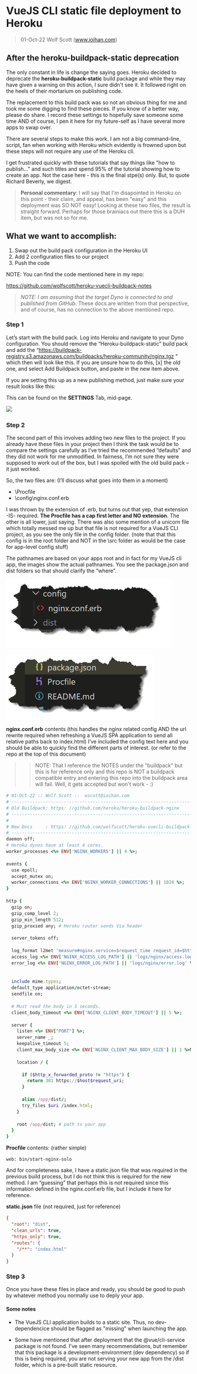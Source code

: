 # VueJS CLI static file deployment to Heroku 

> 01-Oct-22 Wolf Scott  (www.ioihan.com)

## After the heroku-buildpack-static deprecation

The only constant in life is change the saying goes. Heroku decided to deprecate the **heroku-buildpack-static** build package and while they may have given a warning on this action, I sure didn't see it. It followed right on the heels of their mortarium on publishing code.

The replacement to this build pack was so not an obvious thing for me and took me some digging to find these pieces. If you know of a better way, please do share. I record these settings to hopefully save someone some time AND of course, I pen it here for my future-self as I have several more apps to swap over.

There are several steps to make this work. I am not a big command-line, script, fan when working with Heroku which evidently is frowned upon but these steps will not require any use of the Heroku cli.

I get frustrated quickly with these tutorials that say things like "how to publish..." and such titles and spend 95% of the tutorial showing how to create an app. Not the case here - this is the final stpe(s) only. But, to quote Richard Beverly, we digest.

> **Personal commentary**:  I will say that I'm disapointed in Heroku on this point - their claim, and appeal, has been "easy" and this deployment was SO NOT easy!  Looking at these two files, the result is straight forward.  Perhaps for those brainiacs out there this is a DUH item, but was not so for me.

## What we want to accomplish:

1. Swap out the build pack configuration in the Heroku UI
1. Add 2 configuration files to our project
1. Push the code

NOTE: You can find the code mentioned here in my repo:  

<https://github.com/wolfscott/heroku-vuecli-buildpack-notes>

> *NOTE: I am assuming that the target Dyno is connected to and published from GitHub*. These docs are written from that perspective, and of course, has no connection to the above mentioned repo. 

### Step 1

Let’s start with the build pack.  Log into Heroku and navigate to your Dyno configuration.  You should remove the “Heroku-buildpack-static” build pack and add the “https://buildpack-registry.s3.amazonaws.com/buildpacks/heroku-community/nginx.tgz “ which then will look like this.  If you are unsure how to do this, [x] the old one, and select Add Buildpack button, and paste in the new item above.

If you are setting this up as a new publishing method, just make sure your result looks like this:

This can be found on the **SETTINGS** Tab, mid-page.

![](docs/Aspose.Words.bf36cf5d-c41a-47ee-9fba-9fd0907918a0.001.png)

### Step 2

The second part of this involves adding two new files to the project.  If you already have these files in your project then I think the task would be to compare the settings carefully as I’ve tried the recommended “defaults” and they did not work for me unmodified.  In fairness, I’m not sure they were supposed to work out of the box, but I was spoiled with the old build pack – it just worked.  

So, the two files are:  (I’ll discuss what goes into them in a moment)

- \Procfile
- \config\nginx.conf.erb

I was thrown by the extension of .erb, but turns out that yep, that extension -IS- required.  **The Procfile has a cap first letter and NO extension**. The other is all lower, just saying.   There was also some mention of a unicorn file which totally messed me up but that file is not required for a VueJS CLI project, as you see the only file in the config folder. (note that that this config is in the root folder and NOT in the \src folder as would be the case for app-level config stuff) 

The pathnames are based on your apps root and in fact for my VueJS cli app, the images show the actual pathnames. You see the package.json and dist folders so that should clarify the “where”. 

![](docs/Aspose.Words.bf36cf5d-c41a-47ee-9fba-9fd0907918a0.002.png)

![](docs/Aspose.Words.bf36cf5d-c41a-47ee-9fba-9fd0907918a0.003.png)

**nginx.conf.erb** contents (this handles the nginx related config AND the url rewrite required when refreshing a VueJS SPA application to send all relative paths back to index.html)   I’ve included the config text here and you should be able to quickly find the different parts of interest. (or refer to the repo at the top of this document)

>>NOTE: That I reference the NOTES under the "buildpack" but this is for reference only and this repo is NOT a buildpack compatible entry and entering this repo into the buildpack area will fail. Well, it gets accepted but won't work - :)

``` rb
# 01-Oct-22 :: Wolf Scott ::  wscott@ioihan.com
# -------------------------------------------------------------------------------
# Old Buildpack: https: //github.com/heroku/heroku-buildpack-nginx
# -------------------------------------------------------------------------------
#
# New Docs     : https: //github.com/wolfscott/heroku-vuecli-buildpack-notes
# -------------------------------------------------------------------------------
daemon off;
# Heroku dynos have at least 4 cores.
worker_processes <%= ENV['NGINX_WORKERS'] || 4 %>;

events {
  use epoll;
  accept_mutex on;
  worker_connections <%= ENV['NGINX_WORKER_CONNECTIONS'] || 1024 %>;
}

http {
  gzip on;
  gzip_comp_level 2;
  gzip_min_length 512;
  gzip_proxied any; # Heroku router sends Via header

  server_tokens off;

  log_format l2met 'measure#nginx.service=$request_time request_id=$http_x_request_id';
  access_log <%= ENV['NGINX_ACCESS_LOG_PATH'] || 'logs/nginx/access.log' %> l2met;
  error_log <%= ENV['NGINX_ERROR_LOG_PATH'] || 'logs/nginx/error.log' %>;


  include mime.types;
  default_type application/octet-stream; 
  sendfile on; 

  # Must read the body in 5 seconds.
  client_body_timeout <%= ENV['NGINX_CLIENT_BODY_TIMEOUT'] || 5 %>;

  server {
    listen <%= ENV["PORT"] %>;
    server_name _;
    keepalive_timeout 5;
    client_max_body_size <%= ENV['NGINX_CLIENT_MAX_BODY_SIZE'] || 1 %>M;
    
    location / {

      if ($http_x_forwarded_proto != "https") {
        return 301 https://$host$request_uri;
      }

      alias /app/dist/;
      try_files $uri /index.html;
    }

    root /app/dist; # path to your app
  }
}


```


**Procfile** contents:  (rather simple)

``` text
web: bin/start-nginx-solo
```

And for completeness sake, I have a static.json file that was required in the previous build process, but I do not think this is required for the new method.  I am “guessing” that perhaps this is not required since this information defined in the nginx.conf.erb file, but I include it here for reference.

**static.json** file (not required, just for reference)
``` json
{
  "root": "dist",
  "clean_urls": true,
  "https_only": true,
  "routes": {
    "/**": "index.html"
  }
}
```

### Step 3

Once you have these files in place and ready, you should be good to push by whatever method you normally use to deply your app.

#### Some notes

- The VueJS CLI application builds to a static site.  Thus, no dev-dependencice should be flagged as "missing" when launching the app.

- Some have mentioned that after deployment that the @vue/cli-service package is not found. I've seen many recommendations, but remember that this package is a development-environment (dev dependency) so if this is being required, you are not serving your new app from the /dist folder, which is a pre-built static resource.



